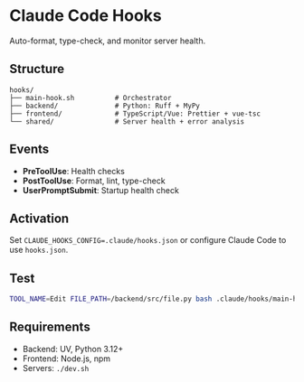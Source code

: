 # Claude Code Hooks

Auto-format, type-check, and monitor server health.

## Structure
```
hooks/
├── main-hook.sh          # Orchestrator
├── backend/              # Python: Ruff + MyPy
├── frontend/             # TypeScript/Vue: Prettier + vue-tsc
└── shared/               # Server health + error analysis
```

## Events
- **PreToolUse**: Health checks
- **PostToolUse**: Format, lint, type-check
- **UserPromptSubmit**: Startup health check

## Activation
Set `CLAUDE_HOOKS_CONFIG=.claude/hooks.json` or configure Claude Code to use `hooks.json`.

## Test
```bash
TOOL_NAME=Edit FILE_PATH=/backend/src/file.py bash .claude/hooks/main-hook.sh
```

## Requirements
- Backend: UV, Python 3.12+
- Frontend: Node.js, npm
- Servers: `./dev.sh`